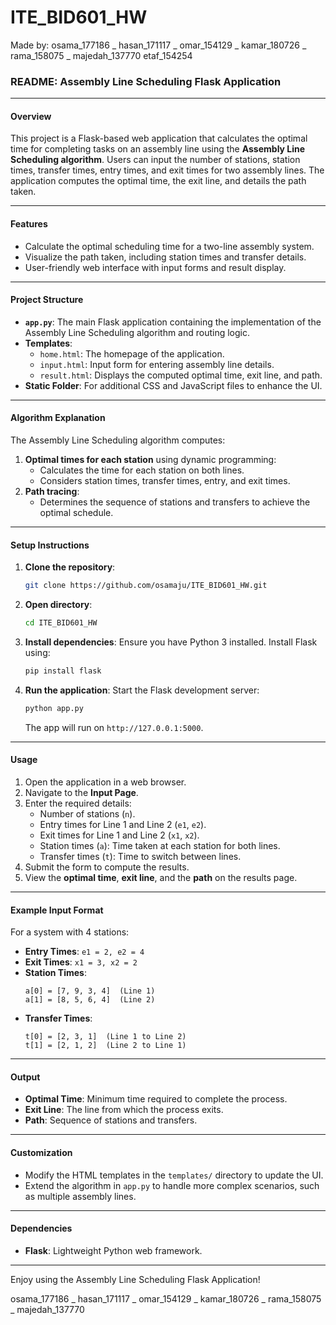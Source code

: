 # ITE_BID601_HW
Made by: osama_177186 _ hasan_171117 _ omar_154129 _ kamar_180726 _ rama_158075 _ majedah_137770 etaf_154254

### README: Assembly Line Scheduling Flask Application

---

#### **Overview**
This project is a Flask-based web application that calculates the optimal time for completing tasks on an assembly line using the **Assembly Line Scheduling algorithm**. Users can input the number of stations, station times, transfer times, entry times, and exit times for two assembly lines. The application computes the optimal time, the exit line, and details the path taken.

---

#### **Features**
- Calculate the optimal scheduling time for a two-line assembly system.
- Visualize the path taken, including station times and transfer details.
- User-friendly web interface with input forms and result display.

---

#### **Project Structure**
- **`app.py`**: The main Flask application containing the implementation of the Assembly Line Scheduling algorithm and routing logic.
- **Templates**:
  - `home.html`: The homepage of the application.
  - `input.html`: Input form for entering assembly line details.
  - `result.html`: Displays the computed optimal time, exit line, and path.
- **Static Folder**: For additional CSS and JavaScript files to enhance the UI.

---

#### **Algorithm Explanation**
The Assembly Line Scheduling algorithm computes:
1. **Optimal times for each station** using dynamic programming:
   - Calculates the time for each station on both lines.
   - Considers station times, transfer times, entry, and exit times.
2. **Path tracing**:
   - Determines the sequence of stations and transfers to achieve the optimal schedule.

---

#### **Setup Instructions**
1. **Clone the repository**:
   ```bash
   git clone https://github.com/osamaju/ITE_BID601_HW.git
   ```
2. **Open directory**:
   ```bash
   cd ITE_BID601_HW
   ```
3. **Install dependencies**:
   Ensure you have Python 3 installed. Install Flask using:
   ```bash
   pip install flask
   ```
4. **Run the application**:
   Start the Flask development server:
   ```bash
   python app.py
   ```
   The app will run on `http://127.0.0.1:5000`.

---

#### **Usage**
1. Open the application in a web browser.
2. Navigate to the **Input Page**.
3. Enter the required details:
   - Number of stations (`n`).
   - Entry times for Line 1 and Line 2 (`e1`, `e2`).
   - Exit times for Line 1 and Line 2 (`x1`, `x2`).
   - Station times (`a`): Time taken at each station for both lines.
   - Transfer times (`t`): Time to switch between lines.
4. Submit the form to compute the results.
5. View the **optimal time**, **exit line**, and the **path** on the results page.

---

#### **Example Input Format**
For a system with 4 stations:
- **Entry Times**: `e1 = 2, e2 = 4`
- **Exit Times**: `x1 = 3, x2 = 2`
- **Station Times**:
  ```
  a[0] = [7, 9, 3, 4]  (Line 1)
  a[1] = [8, 5, 6, 4]  (Line 2)
  ```
- **Transfer Times**:
  ```
  t[0] = [2, 3, 1]  (Line 1 to Line 2)
  t[1] = [2, 1, 2]  (Line 2 to Line 1)
  ```

---

#### **Output**
- **Optimal Time**: Minimum time required to complete the process.
- **Exit Line**: The line from which the process exits.
- **Path**: Sequence of stations and transfers.

---

#### **Customization**
- Modify the HTML templates in the `templates/` directory to update the UI.
- Extend the algorithm in `app.py` to handle more complex scenarios, such as multiple assembly lines.

---

#### **Dependencies**
- **Flask**: Lightweight Python web framework.

---

Enjoy using the Assembly Line Scheduling Flask Application! 

osama_177186 _ hasan_171117 _ omar_154129 _ kamar_180726 _ rama_158075 _ majedah_137770
